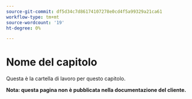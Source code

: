 ```yaml
---
source-git-commit: df5d34c7d86174107278e0cd4f5a99329a21ca61
workflow-type: tm+mt
source-wordcount: '19'
ht-degree: 0%

---
```

# Nome del capitolo

Questa è la cartella di lavoro per questo capitolo.

**Nota: questa pagina non è pubblicata nella documentazione del cliente.**

